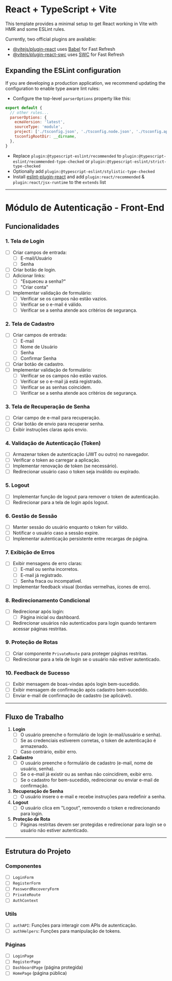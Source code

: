 # React + TypeScript + Vite

This template provides a minimal setup to get React working in Vite with HMR and some ESLint rules.

Currently, two official plugins are available:

- [@vitejs/plugin-react](https://github.com/vitejs/vite-plugin-react/blob/main/packages/plugin-react/README.md) uses [Babel](https://babeljs.io/) for Fast Refresh
- [@vitejs/plugin-react-swc](https://github.com/vitejs/vite-plugin-react-swc) uses [SWC](https://swc.rs/) for Fast Refresh

## Expanding the ESLint configuration

If you are developing a production application, we recommend updating the configuration to enable type aware lint rules:

- Configure the top-level `parserOptions` property like this:

```js
export default {
  // other rules...
  parserOptions: {
    ecmaVersion: 'latest',
    sourceType: 'module',
    project: ['./tsconfig.json', './tsconfig.node.json', './tsconfig.app.json'],
    tsconfigRootDir: __dirname,
  },
}
```

- Replace `plugin:@typescript-eslint/recommended` to `plugin:@typescript-eslint/recommended-type-checked` or `plugin:@typescript-eslint/strict-type-checked`
- Optionally add `plugin:@typescript-eslint/stylistic-type-checked`
- Install [eslint-plugin-react](https://github.com/jsx-eslint/eslint-plugin-react) and add `plugin:react/recommended` & `plugin:react/jsx-runtime` to the `extends` list

--------

# Módulo de Autenticação - Front-End

## Funcionalidades

### 1. **Tela de Login**
- [ ] Criar campos de entrada:
  - [ ] E-mail/Usuário
  - [ ] Senha
- [ ] Criar botão de login.
- [ ] Adicionar links:
  - [ ] "Esqueceu a senha?"
  - [ ] "Criar conta"
- [ ] Implementar validação de formulário:
  - [ ] Verificar se os campos não estão vazios.
  - [ ] Verificar se o e-mail é válido.
  - [ ] Verificar se a senha atende aos critérios de segurança.

### 2. **Tela de Cadastro**
- [ ] Criar campos de entrada:
  - [ ] E-mail
  - [ ] Nome de Usuário
  - [ ] Senha
  - [ ] Confirmar Senha
- [ ] Criar botão de cadastro.
- [ ] Implementar validação de formulário:
  - [ ] Verificar se os campos não estão vazios.
  - [ ] Verificar se o e-mail já está registrado.
  - [ ] Verificar se as senhas coincidem.
  - [ ] Verificar se a senha atende aos critérios de segurança.

### 3. **Tela de Recuperação de Senha**
- [ ] Criar campo de e-mail para recuperação.
- [ ] Criar botão de envio para recuperar senha.
- [ ] Exibir instruções claras após envio.

### 4. **Validação de Autenticação (Token)**
- [ ] Armazenar token de autenticação (JWT ou outro) no navegador.
- [ ] Verificar o token ao carregar a aplicação.
- [ ] Implementar renovação de token (se necessário).
- [ ] Redirecionar usuário caso o token seja inválido ou expirado.

### 5. **Logout**
- [ ] Implementar função de logout para remover o token de autenticação.
- [ ] Redirecionar para a tela de login após logout.

### 6. **Gestão de Sessão**
- [ ] Manter sessão do usuário enquanto o token for válido.
- [ ] Notificar o usuário caso a sessão expire.
- [ ] Implementar autenticação persistente entre recargas de página.

### 7. **Exibição de Erros**
- [ ] Exibir mensagens de erro claras:
  - [ ] E-mail ou senha incorretos.
  - [ ] E-mail já registrado.
  - [ ] Senha fraca ou incompatível.
- [ ] Implementar feedback visual (bordas vermelhas, ícones de erro).

### 8. **Redirecionamento Condicional**
- [ ] Redirecionar após login:
  - [ ] Página inicial ou dashboard.
- [ ] Redirecionar usuários não autenticados para login quando tentarem acessar páginas restritas.

### 9. **Proteção de Rotas**
- [ ] Criar componente `PrivateRoute` para proteger páginas restritas.
- [ ] Redirecionar para a tela de login se o usuário não estiver autenticado.

### 10. **Feedback de Sucesso**
- [ ] Exibir mensagem de boas-vindas após login bem-sucedido.
- [ ] Exibir mensagem de confirmação após cadastro bem-sucedido.
- [ ] Enviar e-mail de confirmação de cadastro (se aplicável).

---

## Fluxo de Trabalho

1. **Login**
   - [ ] O usuário preenche o formulário de login (e-mail/usuário e senha).
   - [ ] Se as credenciais estiverem corretas, o token de autenticação é armazenado.
   - [ ] Caso contrário, exibir erro.

2. **Cadastro**
   - [ ] O usuário preenche o formulário de cadastro (e-mail, nome de usuário, senha).
   - [ ] Se o e-mail já existir ou as senhas não coincidirem, exibir erro.
   - [ ] Se o cadastro for bem-sucedido, redirecionar ou enviar e-mail de confirmação.

3. **Recuperação de Senha**
   - [ ] O usuário insere o e-mail e recebe instruções para redefinir a senha.

4. **Logout**
   - [ ] O usuário clica em "Logout", removendo o token e redirecionando para login.

5. **Proteção de Rota**
   - [ ] Páginas restritas devem ser protegidas e redirecionar para login se o usuário não estiver autenticado.

---

## Estrutura do Projeto

### Componentes
- [ ] `LoginForm`
- [ ] `RegisterForm`
- [ ] `PasswordRecoveryForm`
- [ ] `PrivateRoute`
- [ ] `AuthContext`

### Utils
- [ ] `authAPI`: Funções para interagir com APIs de autenticação.
- [ ] `authHelpers`: Funções para manipulação de tokens.

### Páginas
- [ ] `LoginPage`
- [ ] `RegisterPage`
- [ ] `DashboardPage` (página protegida)
- [ ] `HomePage` (página pública)
